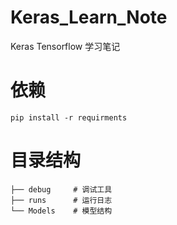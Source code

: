 # Keras_Learn_Note
Keras Tensorflow 学习笔记

# 依赖
```
pip install -r requirments
```

# 目录结构
```
├── debug     # 调试工具
├── runs      # 运行日志
└── Models    # 模型结构
```